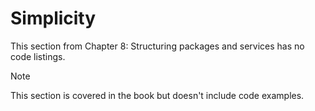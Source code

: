# Simplicity

This section from Chapter 8: Structuring packages and services has no code listings.

> [!NOTE]
> This section is covered in the book but doesn't include code examples.
